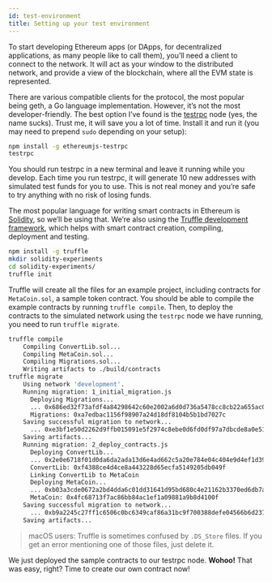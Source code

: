 ```yaml
---
id: test-environment
title: Setting up your test environment
---
```


To start developing Ethereum apps (or DApps, for decentralized applications, as
many people like to call them), you’ll need a client to connect to the network.
It will act as your window to the distributed network, and provide a view of
the blockchain, where all the EVM state is represented.

There are various compatible clients for the protocol, the most popular being
geth, a Go language implementation. However, it’s not the most
developer-friendly. The best option I’ve found is the
[testrpc](https://github.com/ethereumjs/testrpc) node (yes, the
name sucks). Trust me, it will save you a lot of time. Install it and run it
(you may need to prepend `sudo` depending on your setup):

```sh
npm install -g ethereumjs-testrpc
testrpc
```

You should run testrpc in a new terminal and leave it running while you develop. Each time you run testrpc, it will generate 10 new addresses with simulated test funds for you to use. This is not real money and you’re safe to try anything with no risk of losing funds.

The most popular language for writing smart contracts in Ethereum is
[Solidity](https://solidity.readthedocs.io/en/latest/), so we’ll be using that.
We’re also using the [Truffle development framework](https://github.com/trufflesuite/truffle), which helps with 
smart contract creation, compiling, deployment and testing.

```sh
npm install -g truffle
mkdir solidity-experiments
cd solidity-experiments/
truffle init
```

Truffle will create all the files for an example project, including contracts
for `MetaCoin.sol`, a sample token contract. 
You should be able to compile the example contracts by running `truffle compile`.
Then, to deploy the contracts to the simulated network using the `testrpc` node
we have running, you need to run `truffle migrate`.

```sh
truffle compile
    Compiling ConvertLib.sol...
    Compiling MetaCoin.sol...
    Compiling Migrations.sol...
    Writing artifacts to ./build/contracts
truffle migrate
    Using network 'development'.
    Running migration: 1_initial_migration.js
      Deploying Migrations...
      ... 0x686ed32f73afdf4a84298642c60e2002a6d0d736a5478cc8cb22a655ac018a67
      Migrations: 0xa7edbac1156f98907a24d18df8104b5b1bd7027c
    Saving successful migration to network...
      ... 0xe3bf1e50d2262d9ffb015091e5f2974c8ebe0d6fd0df97a7dbcde8a0e51c694a
    Saving artifacts...
    Running migration: 2_deploy_contracts.js
      Deploying ConvertLib...
      ... 0x2e0e6718f01d0da6da2ada13d6e4ad662c5a20e784e04c404e9d4ef1d392bdae
      ConvertLib: 0xf4388ce4d4ce8a443228d65ecfa5149205db049f
      Linking ConvertLib to MetaCoin
      Deploying MetaCoin...
      ... 0xb03a3cde0672a2bd4dda6c01dd31641d95bd680c4e21162b3370ed6db7a5620d
      MetaCoin: 0x4fc68713f7ac86bb84ac1ef1a09881a9b8d4100f
    Saving successful migration to network...
      ... 0xb9a2245c27ff1c6506c0bc6349caf86a31bc9f700388defe04566b6d237b54b6
    Saving artifacts...
```

> macOS users: Truffle is sometimes confused by `.DS_Store` files. If you get an error mentioning one of those files, just delete it.

We just deployed the sample contracts to our testrpc node. **Wohoo!** That was easy, right? Time to create our own contract now!
